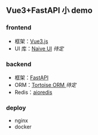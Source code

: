 ## Vue3+FastAPI 小 demo

### frontend

- 框架：[Vue3.js](https://staging-cn.vuejs.org/)
- UI 库：[Naive UI](https://www.naiveui.com/zh-CN/os-theme) _待定_

### backend

- 框架：[FastAPI](https://fastapi.tiangolo.com/zh/)
- ORM：[Tortoise ORM ](https://tortoise.github.io/) _待定_
- Redis：[aioredis](https://aioredis.readthedocs.io/en/latest/)

### deploy

- nginx
- docker
